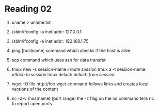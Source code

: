 Reading 02
==========
1. uname > uname.txt

2. /sbin/ifconfig -a 
	inet addr: 127.0.0.1

3. /sbin/ifconfig -a 
	inet addr: 192.168.1.75

4. ping [hostname] command which checks if the host is alive 

5. scp command which uses ssh for data transfer

6. tmux new -s session-name *create session*
	tmux a -t session-name *attach to session* 
	tmux detach *detach from session*

7. wget -O file http://foo 
	wget command follows links and creates local versions of the content 

8.  nc -z-v (hostname) (port range)
	the -z flag on the nc command tells nc to report open ports 

